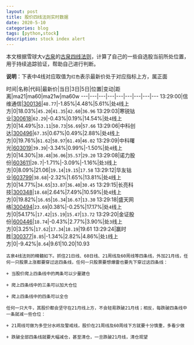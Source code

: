 ```yaml
---
layout: post
title: 股价四线法则实时数据
date: 2020-5-10
categories: blog
tags: [python,stock]
description: stock index alert
---
```



本文根据雪球大v[古泉](https://xueqiu.com/u/7148646888)的[古泉四线法则](https://xueqiu.com/7148646888/130498192)，计算了自己的一些自选股当前所处位置，用于持续追踪验证，帮助自己进行判断。

**说明**：下表中4线对应取值为`红色`表示最新价处于对应指标上方，属正面

时间|名称|代码|最新价|当日|3日|5日|位置|变动|距离|ma21|ma60|ma21w|ma60w
---|---|---|---|---|---|---|---|---
13:29:00|信维通信|[300136](https://xueqiu.com/S/SZ300136)|`48.77`|-1.85%|4.48%|5.61%|处`4`线上方|0|18.03%|`45.20`|`41.35`|`42.60`|`36.96`
13:29:03|寒锐钴业|[300618](https://xueqiu.com/S/SZ300618)|`62.29`|-0.43%|0.19%|14.54%|处`4`线上方|0|14.49%|`53.11`|`50.73`|`56.69`|`57.66`
13:29:06|中科创达|[300496](https://xueqiu.com/S/SZ300496)|`67.35`|0.67%|0.49%|2.88%|处`4`线上方|0|19.76%|`61.62`|`58.97`|`61.49`|`46.02`
13:29:09|中科曙光|[603019](https://xueqiu.com/S/SH603019)|`39.39`|-3.34%|0.99%|-1.50%|处`4`线上方|0|14.30%|`38.48`|`36.06`|`35.57`|`29.20`
13:29:08|诺力股份|[603611](https://xueqiu.com/S/SH603611)|`20.7`|-1.71%|-3.09%|-1.16%|处`3`线上方|0|8.09%|21.06|`19.14`|`19.15`|`17.58`
13:29:12|华友钴业|[603799](https://xueqiu.com/S/SH603799)|`38.68`|-2.32%|1.65%|13.81%|处`4`线上方|0|14.77%|`34.65`|`33.87`|`36.40`|`30.45`
13:29:15|长亮科技|[300348](https://xueqiu.com/S/SZ300348)|`18.68`|2.64%|7.49%|10.59%|处`4`线上方|0|19.82%|`16.65`|`16.34`|`16.67`|`13.30`
13:29:18|盛天网络|[300494](https://xueqiu.com/S/SZ300494)|`23.69`|0.38%|-0.25%|17.17%|处`4`线上方|0|54.17%|`17.42`|`15.19`|`15.47`|`13.72`
13:29:20|金证股份|[600446](https://xueqiu.com/S/SH600446)|`18.74`|-0.43%|2.77%|3.90%|处`3`线上方|0|3.25%|`17.62`|`17.34`|`18.19`|19.61
13:29:24|赢时胜|[300377](https://xueqiu.com/S/SZ300377)|`8.85`|-1.34%|2.82%|4.86%|处`1`线上方|0|-9.42%|`8.64`|9.61|10.20|10.93

```
古泉4线法则的精髓如下。抓住21日线、60日线、21周线及60周线等四条线，外加21月线，任何一只股票上涨都要穿过这四条线，任何一只股票要想爆雷也要先下穿过这四条线：

+ 当股价爬上四条线中的两条可以少量建仓

+ 爬上四条线中的三条可以加大仓位

+ 爬上四条线中的四条可以全仓

任何一只大牛，其股价都会坚守在21月线上方，不会轻易跌破21月线；相反，每跌破四条线中一条就减一些仓位：

+ 21周线可做为多空分水岭及警戒线，股价在21周线及60周线下方就要十分慎重，多看少做

+ 跌破全部四条线就要大幅减仓，甚至清仓，一旦跌破21月线，清仓观望
```